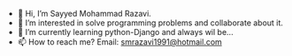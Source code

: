 - 👋 Hi, I’m Sayyed Mohammad Razavi.
- 👀 I’m interested in solve programming problems and collaborate about it.
- 🌱 I’m currently learning python-Django and always wil be...
- 📫 How to reach me? Email: smrazavi1991@hotmail.com

<!---
Smrazavi1991/Smrazavi1991 is a ✨ special ✨ repository because its `README.md` (this file) appears on your GitHub profile.
You can click the Preview link to take a look at your changes.
--->
